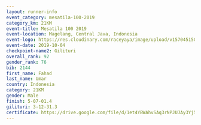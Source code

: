 ```yaml
---
layout: runner-info 
event_category: mesatila-100-2019 
category_km: 21KM 
event-title: Mesatila 100 2019 
event-location: Magelang, Central Java, Indonesia 
event-logo: https://res.cloudinary.com/raceyaya/image/upload/v1570451507/logo/mesastila100_jin7bl.jpg 
event-date: 2019-10-04 
checkpoint-name2: Gilituri 
overall_rank: 92
gender_rank: 76
bib: 2144
first_name: Fahad
last_name: Umar
country: Indonesia
category: 21KM
gender: Male
finish: 5-07-01.4
gilituri: 3-12-31.3
certificate: https://drive.google.com/file/d/1et4YBWAhvSAq3rNPJUJAy3Yj5sIAHtMU/view?usp=sharing
---
```

